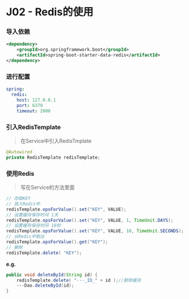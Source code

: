 # J02 - Redis的使用

### 导入依赖
```xml
<dependency>
    <groupId>org.springframework.boot</groupId>
    <artifactId>spring‐boot‐starter‐data‐redis</artifactId>
</dependency>
```

### 进行配置
```yml
spring:
  redis:
    host: 127.0.0.1
    port: 6379
    timeout: 2000
```

### 引入RedisTemplate

> 在Service中引入RedisTmplate

```java
@Autowired
private RedisTemplate redisTemplate;
```

### 使用Redis

> 写在Service的方法里面

```java
// 存取KEY
// 放入Redis中
redisTemplate.opsForValue().set("KEY", VALUE);
// 设置缓存保存时间 1天
redisTemplate.opsForValue().set("KEY", VALUE, 1, TimeUnit.DAYS);
// 设置缓存保存时间 10秒
redisTemplate.opsForValue().set("KEY", VALUE, 10, TimeUnit.SECONDS);
// 从Redis中取出
redisTemplate.opsForValue().get("KEY");
// 删除
redisTemplate.delete( "KEY");
```

**e.g.**

```java
public void deleteById(String id) {
    redisTemplate.delete( "···_ID_" + id );//删除缓存
    ···Dao.deleteById(id);
}
```